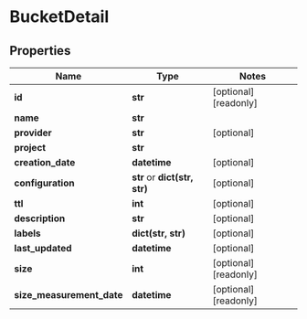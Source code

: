 # BucketDetail

## Properties
Name | Type | Notes
------------ | ------------- | -------------
**id** | **str** | [optional] [readonly]
**name** | **str** |
**provider** | **str** | [optional]
**project** | **str** |
**creation_date** | **datetime** | [optional]
**configuration** | **str** or **dict(str, str)** | [optional]
**ttl** | **int** | [optional]
**description** | **str** | [optional]
**labels** | **dict(str, str)** | [optional]
**last_updated** | **datetime** | [optional]
**size** | **int** | [optional] [readonly]
**size_measurement_date** | **datetime** | [optional] [readonly]


